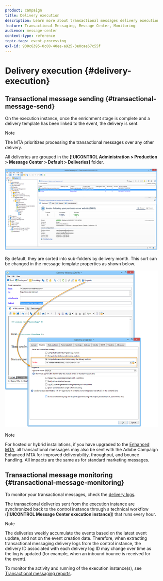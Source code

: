 ```yaml
---
product: campaign
title: Delivery execution
description: Learn more about transactional messages delivery execution and monitoring
feature: Transactional Messaging, Message Center, Monitoring
audience: message-center
content-type: reference
topic-tags: event-processing
exl-id: 930c6395-0c00-40ee-a925-3e0cae67c55f
---
```

# Delivery execution {#delivery-execution}



## Transactional message sending {#transactional-message-send}

On the execution instance, once the enrichment stage is complete and a delivery template has been linked to the event, the delivery is sent.

>[!NOTE]
>
>The MTA prioritizes processing the transactional messages over any other delivery.

All deliveries are grouped in the **[!UICONTROL Administration > Production > Message Center > Default > Deliveries]** folder.

![](assets/messagecenter_deliveries_execinstances_001.png)

By default, they are sorted into sub-folders by delivery month. This sort can be changed in the message template properties as shown below.

![](assets/messagecenter_deliveries_properties_001.png)

>[!NOTE]
>
>For hosted or hybrid installations, if you have upgraded to the [Enhanced MTA](../../delivery/using/sending-with-enhanced-mta.md), all transactional messages may also be sent with the Adobe Campaign Enhanced MTA for improved deliverability, throughput, and bounce handling. All impacts are the same as for standard marketing messages.

## Transactional message monitoring {#transactional-message-monitoring}

To monitor your transactional messages, check the [delivery logs](../../delivery/using/delivery-dashboard.md#delivery-logs-and-history).

The transactional deliveries sent from the execution instance are synchronized back to the control instance through a technical workflow (**[!UICONTROL Message Center execution instance]**) that runs every hour.
 
>[!NOTE]
>
>The deliveries weekly accumulate the events based on the latest event update, and not on the event creation date. Therefore, when extracting transactional messaging delivery logs from the control instance, the delivery ID associated with each delivery log ID may change over time as the log is updated (for example, when an inbound bounce is received for the event).

<!--The transactional deliveries sent from the execution instance are synchronized back to the control instance as follows.

Let's take a [delivery template](../../message-center/using/introduction.md) labelled *Template_1*.

1. An event corresponding to *Template_1* is received on the execution instance.
1. The **Processing real time events** (rtEventsProcessing) workflow processes the event and searches for an existing delivery for the current month.

    >[!NOTE]
    >
    >If not found, a new delivery is created and the event is assigned to the new delivery.

1. The transactional email is sent and the delivery status changes to **[!UICONTROL Sent]**.
1. The **Message Center execution instance** (mcSync_mcExec) workflow retrieves the delivery logs from the execution instance and updates the delivery logs on the control instance.
1. The control instance searches for an existing delivery for week 40 (2020-09-28_Template_1).

    >[!NOTE]
    >
    >If not found, a new delivery is created.

1. The week after, an inbound bounce is received for the event.
1. The status of the event changes to **[!UICONTROL Delivery failed]**.
1. The **Message Center execution instance** (mcSync_mcExec) workflow retrieves the delivery logs from the execution instance and searches for a delivery for week 41 (2020-10-05_Template_1) to update the delivery logs. The delivery logs are then linked to a new delivery for the current week.

To summarize, the deliveries weekly accumulate the events based on the latest event update, and not on the event creation date.

Therefore, when extracting transactional messaging delivery logs from the control instance, the delivery ID associated with each delivery log ID changes every week.-->

To monitor the activity and running of the execution instance(s), see [Transactional messaging reports](../../message-center/using/about-transactional-messaging-reports.md).
